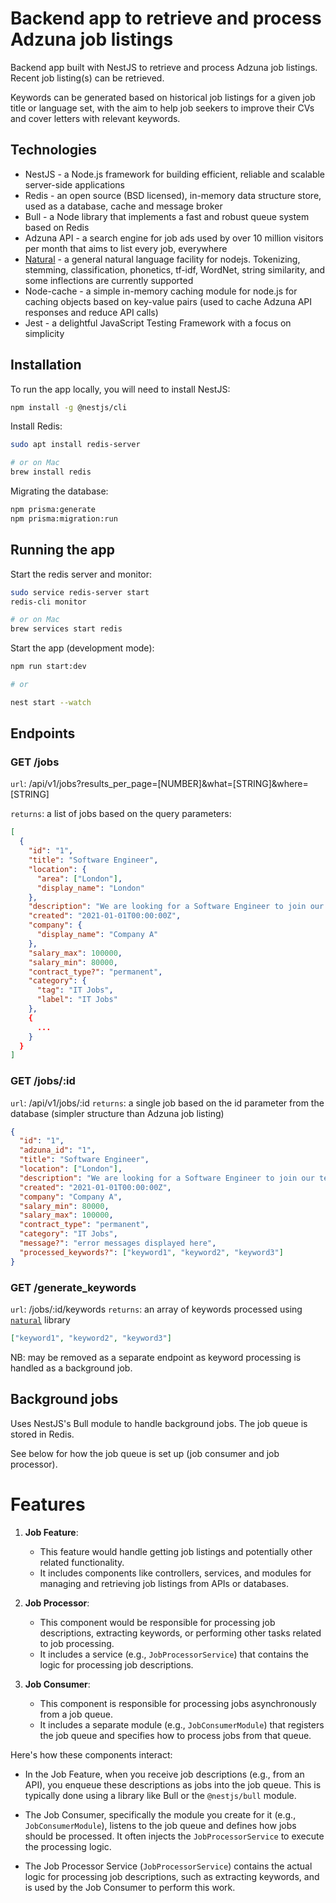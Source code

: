 # Backend app to retrieve and process Adzuna job listings

Backend app built with NestJS to retrieve and process Adzuna job listings. Recent job listing(s) can be retrieved.

Keywords can be generated based on historical job listings for a given job title or language set, with the aim to help job seekers to improve their CVs and cover letters with relevant keywords.

## Technologies

- NestJS - a Node.js framework for building efficient, reliable and scalable server-side applications
- Redis - an open source (BSD licensed), in-memory data structure store, used as a database, cache and message broker
- Bull - a Node library that implements a fast and robust queue system based on Redis
- Adzuna API - a search engine for job ads used by over 10 million visitors per month that aims to list every job, everywhere
- [Natural](https://naturalnode.github.io/natural/) - a general natural language facility for nodejs. Tokenizing, stemming, classification, phonetics, tf-idf, WordNet, string similarity, and some inflections are currently supported
- Node-cache - a simple in-memory caching module for node.js for caching objects based on key-value pairs (used to cache Adzuna API responses and reduce API calls)
- Jest - a delightful JavaScript Testing Framework with a focus on simplicity

## Installation

To run the app locally, you will need to install NestJS:

```zsh
npm install -g @nestjs/cli
```

Install Redis:

```zsh
sudo apt install redis-server

# or on Mac
brew install redis
```

Migrating the database:

```zsh
npm prisma:generate
npm prisma:migration:run
```

## Running the app

Start the redis server and monitor:

```zsh
sudo service redis-server start
redis-cli monitor

# or on Mac
brew services start redis
```

Start the app (development mode):

```zsh
npm run start:dev

# or

nest start --watch

```

## Endpoints

### GET /jobs

`url`: /api/v1/jobs?results_per_page=[NUMBER]&what=[STRING]&where=[STRING]

`returns`: a list of jobs based on the query parameters:

```json
[
  {
    "id": "1",
    "title": "Software Engineer",
    "location": {
      "area": ["London"],
      "display_name": "London"
    },
    "description": "We are looking for a Software Engineer to join our team.",
    "created": "2021-01-01T00:00:00Z",
    "company": {
      "display_name": "Company A"
    },
    "salary_max": 100000,
    "salary_min": 80000,
    "contract_type?": "permanent",
    "category": {
      "tag": "IT Jobs",
      "label": "IT Jobs"
    },
    {
      ...
    }
  }
]
```

### GET /jobs/:id

`url`: /api/v1/jobs/:id
`returns`: a single job based on the id parameter from the database (simpler structure than Adzuna job listing)

```json
{
  "id": "1",
  "adzuna_id": "1",
  "title": "Software Engineer",
  "location": ["London"],
  "description": "We are looking for a Software Engineer to join our team.",
  "created": "2021-01-01T00:00:00Z",
  "company": "Company A",
  "salary_min": 80000,
  "salary_max": 100000,
  "contract_type": "permanent",
  "category": "IT Jobs",
  "message?": "error messages displayed here",
  "processed_keywords?": ["keyword1", "keyword2", "keyword3"]
}
```

### GET /generate_keywords

`url`: /jobs/:id/keywords
`returns`: an array of keywords processed using [`natural`](https://naturalnode.github.io/natural/) library

```json
["keyword1", "keyword2", "keyword3"]
```

NB: may be removed as a separate endpoint as keyword processing is handled as a background job.

## Background jobs

Uses NestJS's Bull module to handle background jobs. The job queue is stored in Redis.

See below for how the job queue is set up (job consumer and job processor).

# Features

1. **Job Feature**:

   - This feature would handle getting job listings and potentially other related functionality.
   - It includes components like controllers, services, and modules for managing and retrieving job listings from APIs or databases.

2. **Job Processor**:

   - This component would be responsible for processing job descriptions, extracting keywords, or performing other tasks related to job processing.
   - It includes a service (e.g., `JobProcessorService`) that contains the logic for processing job descriptions.

3. **Job Consumer**:

   - This component is responsible for processing jobs asynchronously from a job queue.
   - It includes a separate module (e.g., `JobConsumerModule`) that registers the job queue and specifies how to process jobs from that queue.

Here's how these components interact:

- In the Job Feature, when you receive job descriptions (e.g., from an API), you enqueue these descriptions as jobs into the job queue. This is typically done using a library like Bull or the `@nestjs/bull` module.

- The Job Consumer, specifically the module you create for it (e.g., `JobConsumerModule`), listens to the job queue and defines how jobs should be processed. It often injects the `JobProcessorService` to execute the processing logic.

- The Job Processor Service (`JobProcessorService`) contains the actual logic for processing job descriptions, such as extracting keywords, and is used by the Job Consumer to perform this work.
